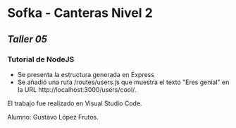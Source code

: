 # Sofka - Canteras Nivel 2
## _Taller 05_

### Tutorial de NodeJS
- Se presenta la estructura generada en Express
- Se añadió una ruta /routes/users.js que muestra el texto "Eres genial" en la URL http://localhost:3000/users/cool/.

El trabajo fue realizado en Visual Studio Code.

Alumno: Gustavo López Frutos.
